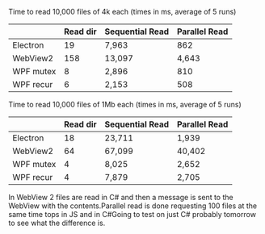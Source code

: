 Time to read 10,000 files of 4k each (times in ms, average of 5 runs)

|          | Read dir | Sequential Read | Parallel Read |
| ---------| ---------|-----------------|---------------|
| Electron |       19 |           7,963 |           862 |
| WebView2 |      158 |          13,097 |         4,643 |
| WPF mutex|        8 |           2,896 |           810 |
| WPF recur|        6 |           2,153 |           508 |

Time to read 10,000 files of 1Mb each (times in ms, average of 5 runs)

|          | Read dir | Sequential Read | Parallel Read |
| ---------| ---------|-----------------|---------------|
| Electron |       18 |          23,711 |         1,939 |
| WebView2 |       64 |          67,099 |        40,402 |
| WPF mutex|        4 |           8,025 |         2,652 |
| WPF recur|        4 |           7,879 |         2,705 |


In WebView 2 files are read in C# and then a message is sent to the WebView with the contents.Parallel read is done requesting 100 files at the same time tops in JS and in C#Going to test on just C# probably tomorrow to see what the difference is.